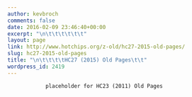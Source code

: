 ```yaml
---
author: kevbroch
comments: false
date: 2016-02-09 23:46:40+00:00
excerpt: "\n\t\t\t\t\t\t"
layout: page
link: http://www.hotchips.org/z-old/hc27-2015-old-pages/
slug: hc27-2015-old-pages
title: "\n\t\t\t\tHC27 (2015) Old Pages\t\t"
wordpress_id: 2419
---
```



				placeholder for HC23 (2011) Old Pages		
